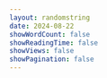 ```yaml
---
layout: randomstring
date: 2024-08-22
showWordCount: false
showReadingTime: false
showViews: false
showPagination: false
---
```



<script>
  document.addEventListener('DOMContentLoaded', function() {
    // I'm not a web dev, fuck. TODO: Improve way
    const urls = [
        '/posts/skhh',
      // moar
    ];    
    const randomUrl = urls[Math.floor(Math.random() * urls.length)];
    window.location.href = randomUrl;
  });
</script>
